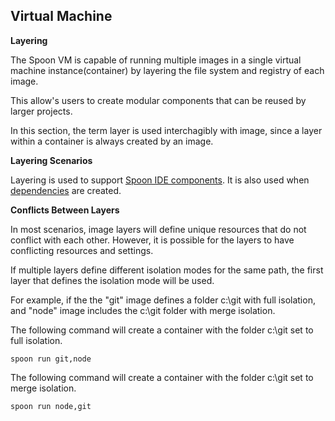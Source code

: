 ## Virtual Machine

**Layering**

The Spoon VM is capable of running multiple images in a single virtual machine instance(container) by layering the file system and registry of each image.

This allow's users to create modular components that can be reused by larger projects. 

In this section, the term layer is used interchagibly with image, since a layer within a container is always created by an image.

**Layering Scenarios**

Layering is used to support [Spoon IDE components](/docs/reference#ide-runtimes-and-components). It is also used when [dependencies](/docs/reference#dependencies) are created.

**Conflicts Between Layers**

In most scenarios, image layers will define unique resources that do not conflict with each other. However, it is possible for the layers to have conflicting resources and settings.

If multiple layers define different isolation modes for the same path, the first layer that defines the isolation mode will be used. 

For example, if the the "git" image defines a folder c:\git with full isolation, and "node" image includes the c:\git folder with merge isolation. 

The following command will create a container with the folder c:\git set to full isolation.

```
spoon run git,node
```

The following command will create a container with the folder c:\git set to merge isolation.

```
spoon run node,git
```